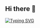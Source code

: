 ## Hi there 👋

[![Typing SVG](https://readme-typing-svg.herokuapp.com?font=Fira+Code&pause=1000&width=435&lines=Vive+creando)](https://git.io/typing-svg)
